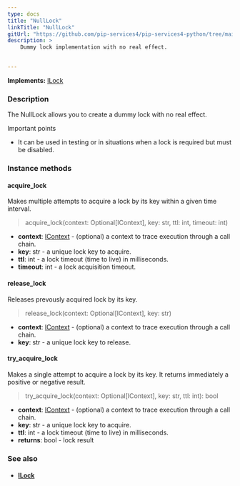 ```yaml
---
type: docs
title: "NullLock"
linkTitle: "NullLock"
gitUrl: "https://github.com/pip-services4/pip-services4-python/tree/main/pip-services4-logic-python"
description: >
    Dummy lock implementation with no real effect.

   
---
```


**Implements:** [ILock](../ilock)

### Description

The NullLock allows you to create a dummy lock with no real effect.

Important points

-  It can be used in testing or in situations when a lock is required but must be disabled.

### Instance methods

#### acquire_lock
Makes multiple attempts to acquire a lock by its key within a given time interval.

> acquire_lock(context: Optional[IContext], key: str, ttl: int, timeout: int)

- **context**: [IContext](../../../components/context/icontext) - (optional) a context to trace execution through a call chain. 
- **key**: str - a unique lock key to acquire.
- **ttl**: int - a lock timeout (time to live) in milliseconds.
- **timeout**: int - a lock acquisition timeout.

#### release_lock
Releases prevously acquired lock by its key.

> release_lock(context: Optional[IContext], key: str)

- **context**: [IContext](../../../components/context/icontext) - (optional) a context to trace execution through a call chain.
- **key**: str - a unique lock key to release.


#### try_acquire_lock
Makes a single attempt to acquire a lock by its key.
It returns immediately a positive or negative result.

> try_acquire_lock(context: Optional[IContext], key: str, ttl: int): bool

- **context**: [IContext](../../../components/context/icontext) - (optional) a context to trace execution through a call chain.
- **key**: str - a unique lock key to acquire.
- **ttl**: int - a lock timeout (time to live) in milliseconds.
- **returns**: bool - lock result


### See also
- #### [ILock](../ilock)
